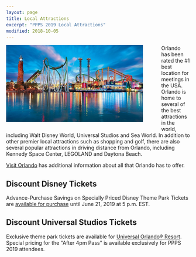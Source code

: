 ```yaml
---
layout: page
title: Local Attractions
excerpt: "PPPS 2019 Local Attractions"
modified: 2018-10-05
---
```

<div style="float:left;margin-right:10%;">
<img src="/images/hotel2.png" alt="Nearby Attractions" style="height:15em;margin-bottom:1em;">
</div>
<div class="gallery-ender"></div>


Orlando has been rated the #1 best location for meetings in the USA.  Orlando is home to several of the best attractions in the world, including Walt Disney World, Universal Studios and Sea World.  In addition to other premier local attractions such as shopping and golf, there are also several popular attractions in driving distance from Orlando, including Kennedy Space Center, LEGOLAND and Daytona Beach.

[Visit Orlando](http://ppps2019.orlandomeetinginfo.com) has additional information about all that Orlando has to offer.

## Discount Disney Tickets

Advance-Purchase Savings on Specially Priced Disney Theme Park Tickets are [available for purchase](https://www.mydisneygroup.com/ieeephoto) until June 21, 2019 at 5 p.m. EST. 

## Discount Universal Studios Tickets

Exclusive theme park tickets are available for
[Universal Orlando® Resort](https://secure.universalstudios.com/webstore/shop/ViewItems.aspx?CG=UOConvention&C=UOConvTPT11). Special pricing for the "After 4pm Pass" is available exclusively for PPPS 2019 attendees. 
